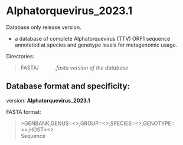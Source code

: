 # Alphatorquevirus_2023.1

Database only release version. 
-  a database of complete Alphatorquevirus (TTV) ORF1 sequence annotated at species and genotype levels for metagenomic usage.

Directories:   
>FASTA/        &nbsp;&nbsp;&nbsp;&nbsp;&nbsp;&nbsp;&nbsp;&nbsp;&nbsp;&nbsp;*.fasta version of the database*  

## Database format and specificity:  
version: **Alphatorquevirus_2023.1**  

FASTA format:  
>\>GENBANK,GENUS=<>,GROUP=<>,SPECIES=<>,GENOTYPE=<>,HOST=<>  
>Sequence
